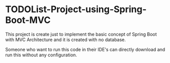 # TODOList-Project-using-Spring-Boot-MVC

This project is create just to implement the basic concept of Spring Boot with MVC Architecture and it is created with no database.

Someone who want to run this code in their IDE's can directly download and run this without any configuration. 
